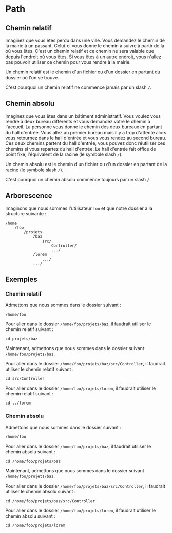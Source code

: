 # Path

## Chemin relatif

Imaginez que vous êtes perdu dans une ville.
Vous demandez le chemin de la mairie à un passant.
Celui-ci vous donne le chemin à suivre à partir de la où vous êtes.
C'est un chemin relatif et ce chemin ne sera valable que depuis l'endroit où vous êtes.
Si vous êtes à un autre endroit, vous n'allez pas pouvoir utiliser ce chemin pour vous rendre à la mairie.

Un chemin relatif est le chemin d'un fichier ou d'un dossier en partant du dossier où l'on se trouve.

C'est pourquoi un chemin relatif ne commence jamais par un slash `/`.

## Chemin absolu

Imaginez que vous êtes dans un bâtiment administratif.
Vous voulez vous rendre à deux bureau différents et vous demandez votre le chemin à l'accueil.
La personne vous donne le chemin des deux bureaux en partant du hall d'entrée.
Vous allez au premier bureau mais il y a trop d'attente alors vous retournez dans le hall d'entrée et vous vous rendez au second bureau.
Ces deux chemins partent du hall d'entrée, vous pouvez donc réutiliser ces chemins si vous repartez du hall d'entrée.
Le hall d'entrée fait office de point fixe, l'équivalent de la racine (le symbole slash `/`).

Un chemin absolu est le chemin d'un fichier ou d'un dossier en partant de la racine (le symbole slash `/`).

C'est pourquoi un chemin absolu commence toujours par un slash `/`.

## Arborescence

Imaginons que nous sommes l'utilisateur `foo` et que notre dossier a la structure suivante :

    /home
        /foo
            /projets
                /baz
                    src/
                        Controller/
                        .../
                /lorem
                    .../
                .../

## Exemples

### Chemin relatif

Admettons que nous sommes dans le dossier suivant :

    /home/foo

Pour aller dans le dossier `/home/foo/projets/baz`, il faudrait utiliser le chemin relatif suivant :

    cd projets/baz

Maintenant, admettons que nous sommes dans le dossier suivant `/home/foo/projets/baz`.

Pour aller dans le dossier `/home/foo/projets/baz/src/Controller`, il faudrait utiliser le chemin relatif suivant :

    cd src/Controller

Pour aller dans le dossier `/home/foo/projets/lorem`, il faudrait utiliser le chemin relatif suivant :

    cd ../lorem

### Chemin absolu

Admettons que nous sommes dans le dossier suivant :

    /home/foo

Pour aller dans le dossier `/home/foo/projets/baz`, il faudrait utiliser le chemin absolu suivant :

    cd /home/foo/projets/baz

Maintenant, admettons que nous sommes dans le dossier suivant `/home/foo/projets/baz`.

Pour aller dans le dossier `/home/foo/projets/baz/src/Controller`, il faudrait utiliser le chemin absolu suivant :

    cd /home/foo/projets/baz/src/Controller

Pour aller dans le dossier `/home/foo/projets/lorem`, il faudrait utiliser le chemin absolu suivant :

    cd /home/foo/projets/lorem


